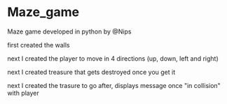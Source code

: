 # Maze_game

Maze game developed in python by @Nips

first created the walls

next I created the player to move in 4 directions (up, down, left and right)

next I created treasure that gets destroyed once you get it

next I created the trasure to go after, displays message once "in collision" with player



